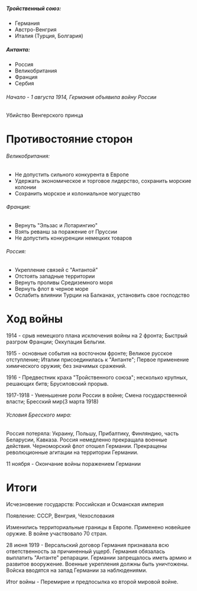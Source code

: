 ##### Тройственный союз:
- Германия
- Австро-Венгрия
- Италия
(Турция, Болгария)
##### Антанта:
- Россия
- Великобритания
- Франция
- Сербия

###### Начало - 1 августа 1914, Германия объявила войну России
Убийство Венгерского принца

# Противостояние сторон

###### Великобритания:
- Не допустить сильного конкурента в Европе
- Удержать экономическое и торговое лидерство, сохранить морские колонии
- Сохранить морское и колониальное могущество
###### Франция:
- Вернуть "Эльзас и Лотарингию"
- Взять реванш за поражение от Пруссии
- Не допустить конкуренции немецких товаров
###### Россия:
- Укрепление связей с "Антантой"
- Отстоять западные территории
- Вернуть проливы Средиземного моря
- Вернуть флот в черное море
- Ослабить влиянии Турции на Балканах, установить свое господство

# Ход войны

1914 - срыв немецкого плана исключения войны на 2 фронта; Быстрый разгром Франции; Оккупация Бельгии.

1915 - основные события на восточном фронте; Великое русское отступление; Италии присоединилась к "Антанте"; Первое применение химического оружия; без значимых сражений.

1916 - Предвестник краха "Тройственного союза"; несколько крупных, решающих битв; Брусиловский прорыв.

1917-1918 - Уменьшение роли России в войне; Смена государственной власти; Бресский мир(3 марта 1918)

###### Условия Бресского мира:
Россия потеряла: Украину, Польшу, Прибалтику, Финляндию, часть Беларусии, Кавказа. Россия немедленно прекращала военные действия. Черноморский флот отошел Германии. Прекращены революционные агитации на территории Германии.

11 ноября - Окончание войны поражением Германии

# Итоги

Исчезновение государств: Российская и Османская империя

Появление: СССР, Венгрия, Чехословакия

Изменились территориальные границы в Европе. Применено новейшее оружие. В войне участвовало 70 стран.

28 июня 1919 - Версальский договор
Германия признавала всю ответственность за причиненный ущерб. Германия обязалась выплатить "Антанте" репарации. Германии запрещалось иметь армию и развитое вооружение. Военные укрепления должны быть уничтожены. Войска вводятся на запад Германии за наблюдениями. 

Итог войны - Перемирие и предпосылка ко второй мировой войне.